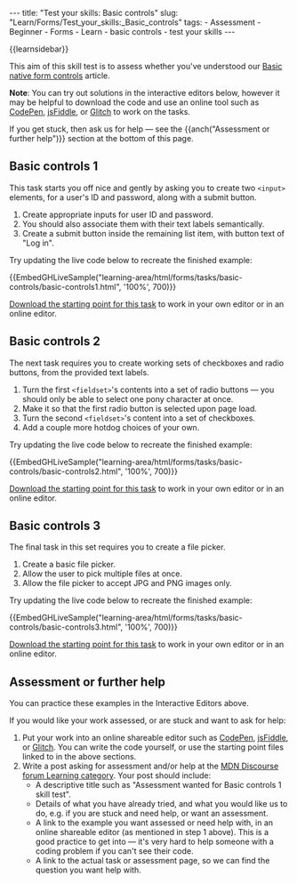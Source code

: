 --- title: "Test your skills: Basic controls" slug: "Learn/Forms/Test_your_skills:\_Basic_controls" tags: - Assessment - Beginner - Forms - Learn - basic controls - test your skills ---

{{learnsidebar}}

This aim of this skill test is to assess whether you've understood our [Basic native form controls](/en-US/docs/Learn/Forms/Basic_native_form_controls) article.

**Note**: You can try out solutions in the interactive editors below, however it may be helpful to download the code and use an online tool such as [CodePen](https://codepen.io/), [jsFiddle](https://jsfiddle.net/), or [Glitch](https://glitch.com/) to work on the tasks.

If you get stuck, then ask us for help — see the {{anch("Assessment or further help")}} section at the bottom of this page.

## Basic controls 1

This task starts you off nice and gently by asking you to create two `<input>` elements, for a user's ID and password, along with a submit button.

1.  Create appropriate inputs for user ID and password.
2.  You should also associate them with their text labels semantically.
3.  Create a submit button inside the remaining list item, with button text of "Log in".

Try updating the live code below to recreate the finished example:

{{EmbedGHLiveSample("learning-area/html/forms/tasks/basic-controls/basic-controls1.html", '100%', 700)}}

[Download the starting point for this task](https://github.com/mdn/learning-area/blob/master/html/forms/tasks/basic-controls/basic-controls1-download.html) to work in your own editor or in an online editor.

## Basic controls 2

The next task requires you to create working sets of checkboxes and radio buttons, from the provided text labels.

1.  Turn the first `<fieldset>`'s contents into a set of radio buttons — you should only be able to select one pony character at once.
2.  Make it so that the first radio button is selected upon page load.
3.  Turn the second `<fieldset>`'s content into a set of checkboxes.
4.  Add a couple more hotdog choices of your own.

Try updating the live code below to recreate the finished example:

{{EmbedGHLiveSample("learning-area/html/forms/tasks/basic-controls/basic-controls2.html", '100%', 700)}}

[Download the starting point for this task](https://github.com/mdn/learning-area/blob/master/html/forms/tasks/basic-controls/basic-controls2-download.html) to work in your own editor or in an online editor.

## Basic controls 3

The final task in this set requires you to create a file picker.

1.  Create a basic file picker.
2.  Allow the user to pick multiple files at once.
3.  Allow the file picker to accept JPG and PNG images only.

Try updating the live code below to recreate the finished example:

{{EmbedGHLiveSample("learning-area/html/forms/tasks/basic-controls/basic-controls3.html", '100%', 700)}}

[Download the starting point for this task](https://github.com/mdn/learning-area/blob/master/html/forms/tasks/basic-controls/basic-controls3-download.html) to work in your own editor or in an online editor.

## Assessment or further help

You can practice these examples in the Interactive Editors above.

If you would like your work assessed, or are stuck and want to ask for help:

1.  Put your work into an online shareable editor such as [CodePen](https://codepen.io/), [jsFiddle](https://jsfiddle.net/), or [Glitch](https://glitch.com/). You can write the code yourself, or use the starting point files linked to in the above sections.
2.  Write a post asking for assessment and/or help at the <a href="https://discourse.mozilla.org/c/mdn/learn" class="external external-icon">MDN Discourse forum Learning category</a>. Your post should include:
    - A descriptive title such as "Assessment wanted for Basic controls 1 skill test".
    - Details of what you have already tried, and what you would like us to do, e.g. if you are stuck and need help, or want an assessment.
    - A link to the example you want assessed or need help with, in an online shareable editor (as mentioned in step 1 above). This is a good practice to get into — it's very hard to help someone with a coding problem if you can't see their code.
    - A link to the actual task or assessment page, so we can find the question you want help with.
